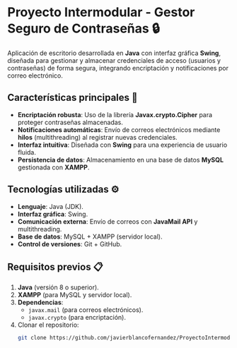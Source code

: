 # Proyecto Intermodular - Gestor Seguro de Contraseñas 🔒  

Aplicación de escritorio desarrollada en **Java** con interfaz gráfica **Swing**, diseñada para gestionar y almacenar credenciales de acceso (usuarios y contraseñas) de forma segura, integrando encriptación y notificaciones por correo electrónico.  

## Características principales 🚀  
- **Encriptación robusta**: Uso de la librería **Javax.crypto.Cipher** para proteger contraseñas almacenadas.  
- **Notificaciones automáticas**: Envío de correos electrónicos mediante **hilos** (multithreading) al registrar nuevas credenciales.  
- **Interfaz intuitiva**: Diseñada con **Swing** para una experiencia de usuario fluida.  
- **Persistencia de datos**: Almacenamiento en una base de datos **MySQL** gestionada con **XAMPP**.  

## Tecnologías utilizadas ⚙️  
- **Lenguaje**: Java (JDK).  
- **Interfaz gráfica**: Swing.  
- **Comunicación externa**: Envío de correos con **JavaMail API** y multithreading. 
- **Base de datos**: MySQL + XAMPP (servidor local).  
- **Control de versiones**: Git + GitHub.  

## Requisitos previos 📋  
1. **Java** (versión 8 o superior).  
2. **XAMPP** (para MySQL y servidor local).  
3. **Dependencias**:  
   - `javax.mail` (para correos electrónicos).  
   - `javax.crypto` (para encriptación).  
4. Clonar el repositorio:  
   ```bash  
   git clone https://github.com/javierblancofernandez/ProyectoIntermodular.git  
